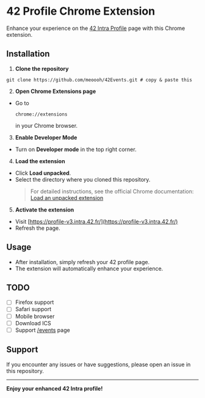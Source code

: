# 42 Profile Chrome Extension

Enhance your experience on the [42 Intra Profile](https://profile-v3.intra.42.fr/) page with this Chrome extension.

## Installation

1. **Clone the repository**
```
git clone https://github.com/meoooh/42Events.git # copy & paste this
```

2. **Open Chrome Extensions page**
- Go to
	```
	chrome://extensions
	```
	in your Chrome browser.

3. **Enable Developer Mode**
- Turn on **Developer mode** in the top right corner.

4. **Load the extension**
- Click **Load unpacked**.
- Select the directory where you cloned this repository.
	> For detailed instructions, see the official Chrome documentation:
	> [Load an unpacked extension](https://developer.chrome.com/docs/extensions/get-started/tutorial/hello-world#load-unpacked)

5. **Activate the extension**
- Visit [https://profile-v3.intra.42.fr/](https://profile-v3.intra.42.fr/)
- Refresh the page.

## Usage

- After installation, simply refresh your 42 profile page.
- The extension will automatically enhance your experience.

## TODO

- [ ] Firefox support
- [ ] Safari support
- [ ] Mobile browser
- [ ] Download ICS
- [ ] Support [/events](https://profile.intra.42.fr/events) page

## Support

If you encounter any issues or have suggestions, please open an issue in this repository.

---

**Enjoy your enhanced 42 Intra profile!**
